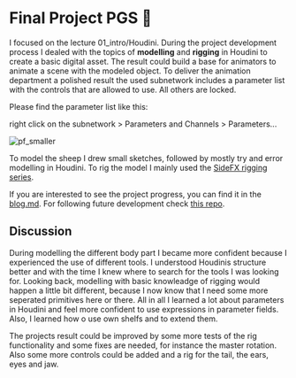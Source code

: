 # Final Project PGS 🐑

I focused on the lecture 01_intro/Houdini. During the project development process I dealed with the topics of **modelling** and **rigging** in Houdini to create a basic digital asset. The result could build a base for animators to animate a scene with the modeled object. To deliver the animation department a polished result the used subnetwork includes a parameter list with the controls that are allowed to use. All others are locked. 

Please find the parameter list like this:

right click on the subnetwork > Parameters and Channels > Parameters...

![pf_smaller](https://user-images.githubusercontent.com/22836416/65829084-c7ba5400-e2a1-11e9-8a73-b09e7278e41f.gif)

To model the sheep I drew small sketches, followed by mostly try and error modelling in Houdini. To rig the model I mainly used the [SideFX rigging series](https://www.sidefx.com/learn/collections/rigging-series/).

If you are interested to see the project progress, you can find it in the [blog.md](./blog.md). For following future development check [this repo](https://github.com/Franziska-Paetzold/Houdini/).


## Discussion

During modelling the different body part I became more confident because I experienced the use of different tools. I understood Houdinis structure better and with the time I knew where to search for the tools I was looking for. Looking back, modelling with basic knowleadge of rigging would happen a little bit different, because I now know that I need some more seperated primitives here or there. 
All in all I learned a lot about  parameters in Houdini and feel more confident to use expressions in parameter fields. Also, I learned how o use own shelfs and to extend them.

The projects result could be improved by some more tests of the rig functionality and some fixes are needed, for instance the master rotation. Also some more controls could be added and a rig for the tail, the ears, eyes and jaw.